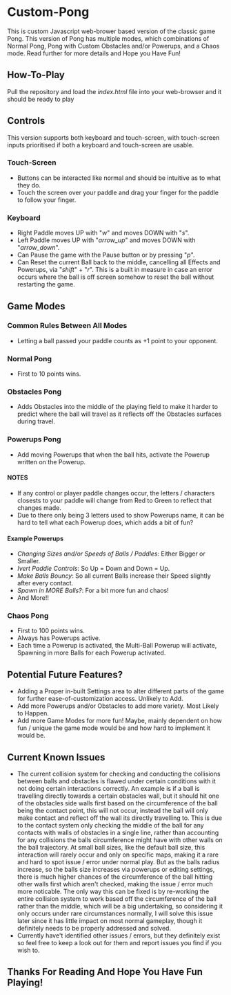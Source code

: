 # Custom-Pong
This is custom Javascript web-brower based version of the classic game Pong. This version of Pong has multiple modes, which combinations of Normal Pong, Pong with Custom Obstacles and/or Powerups, and a Chaos mode. Read further for more details and Hope you Have Fun!

## How-To-Play
Pull the repository and load the *index.html* file into your web-browser and it should be ready to play

## Controls
This version supports both keyboard and touch-screen, with touch-screen inputs prioritised if both a keyboard and touch-screen are usable.
### Touch-Screen
* Buttons can be interacted like normal and should be intuitive as to what they do.
* Touch the screen over your paddle and drag your finger for the paddle to follow your finger.
### Keyboard
* Right Paddle moves UP with "*w*" and moves DOWN with "*s*".
* Left Paddle moves UP with "*arrow_up*" and moves DOWN with "*arrow_down*".
* Can Pause the game with the Pause button or by pressing "*p*".
* Can Reset the current Ball back to the middle, cancelling all Effects and Powerups, via "*shift*" + "*r*". This is a built in measure in case an error occurs where the ball is off screen somehow to reset the ball without restarting the game.

## Game Modes
### Common Rules Between All Modes
* Letting a ball passed your paddle counts as +1 point to your opponent.

### Normal Pong
* First to 10 points wins.
### Obstacles Pong
* Adds Obstacles into the middle of the playing field to make it harder to predict where the ball will travel as it reflects off the Obstacles surfaces during travel.
### Powerups Pong
* Add moving Powerups that when the ball hits, activate the Powerup written on the Powerup.
#### NOTES
* If any control or player paddle changes occur, the letters / characters closests to your paddle will change from Red to Green to reflect that changes made.
* Due to there only being 3 letters used to show Powerups name, it can be hard to tell what each Powerup does, which adds a bit of fun?
#### Example Powerups
* *Changing Sizes and/or Speeds of Balls / Paddles*: Either Bigger or Smaller.
* *Ivert Paddle Controls*: So Up = Down and Down = Up.
* *Make Balls Bouncy*: So all current Balls increase their Speed slightly after every contact.
* *Spawn in MORE Balls?*: For a bit more fun and chaos!
* And More!!
### Chaos Pong
* First to 100 points wins.
* Always has Powerups active.
* Each time a Powerup is activated, the Multi-Ball Powerup will activate, Spawning in more Balls for each Powerup activated.

## Potential Future Features?
* Adding a Proper in-built Settings area to alter different parts of the game for further ease-of-customization access. Unlikely to Add.
* Add more Powerups and/or Obstacles to add more variety. Most Likely to Happen.
* Add more Game Modes for more fun! Maybe, mainly dependent on how fun / unique the game mode would be and how hard to implement it would be. 

## Current Known Issues
* The current collision system for checking and conducting the collisions between balls and obstacles is flawed under certain conditions with it not doing certain interactions correctly. An example is if a ball is travelling directly towards a certain obstacles wall, but it should hit one of the obstacles side walls first based on the circumference of the ball being the contact point, this will not occur, instead the ball will only make contact and reflect off the wall its directly travelling to. This is due to the contact system only checking the middle of the ball for any contacts with walls of obstacles in a single line, rather than accounting for any collisions the balls circumference might have with other walls on the ball trajectory. At small ball sizes, like the default ball size, this interaction will rarely occur and only on specific maps, making it a rare and hard to spot issue / error under normal play. But as the balls radius increase, so the balls size increases via powerups or editing settings, there is much higher chances of the circumference of the ball hitting other walls first which aren't checked, making the issue / error much more noticable. The only way this can be fixed is by re-working the entire collision system to work based off the circumference of the ball rather than the middle, which will be a big undertaking, so considering it only occurs under rare circumstances normally, I will solve this issue later since it has little impact on most normal gameplay, though it definitely needs to be properly addressed and solved.
* Currently have't identified other issues / errors, but they definitely exist so feel free to keep a look out for them and report issues you find if you wish to.

## Thanks For Reading And Hope You Have Fun Playing!
